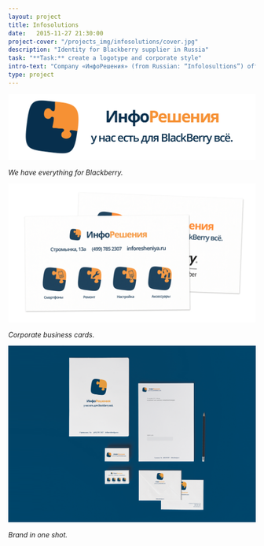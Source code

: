 ```yaml
---
layout: project
title: Infosolutions
date:   2015-11-27 21:30:00
project-cover: "/projects_img/infosolutions/cover.jpg"
description: "Identity for Blackberry supplier in Russia"
task: "**Task:** create a logotype and corporate style"
intro-text: "Company «ИнфоРешения» (from Russian: “Infolosultions”) offers a complex of different services for BlackBerry owners in Russia: store with Blackberry smartphones, phone accessories, repair service and set up help. Was created a modern and bright logotype with emphasis on technology and solutions."
type: project
---
```


<span class="p600">![logo](/projects_img/infosolutions/logo.png)</span>

<span class="p-center">*We have everything for Blackberry.*</span>

<span class="p600">![business cards](/projects_img/infosolutions/b-cards.png)</span>

<span class="p-center">*Corporate business cards.*</span>

<span class="p700">![business cards](/projects_img/infosolutions/brand.png)</span>

<span class="p-center">*Brand in one shot.*</span>
